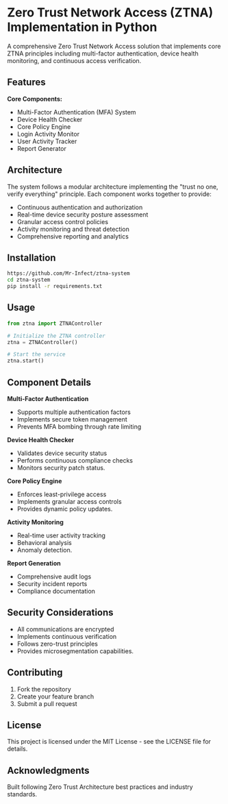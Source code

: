 # Zero Trust Network Access (ZTNA) Implementation in Python

A comprehensive Zero Trust Network Access solution that implements core ZTNA principles including multi-factor authentication, device health monitoring, and continuous access verification.

## Features

**Core Components:**
- Multi-Factor Authentication (MFA) System
- Device Health Checker
- Core Policy Engine
- Login Activity Monitor
- User Activity Tracker
- Report Generator

## Architecture

The system follows a modular architecture implementing the "trust no one, verify everything" principle. Each component works together to provide:

- Continuous authentication and authorization
- Real-time device security posture assessment
- Granular access control policies
- Activity monitoring and threat detection
- Comprehensive reporting and analytics

## Installation

```bash
https://github.com/Mr-Infect/ztna-system
cd ztna-system
pip install -r requirements.txt
```

## Usage

```python
from ztna import ZTNAController

# Initialize the ZTNA controller
ztna = ZTNAController()

# Start the service
ztna.start()
```

## Component Details

**Multi-Factor Authentication**
- Supports multiple authentication factors
- Implements secure token management
- Prevents MFA bombing through rate limiting

**Device Health Checker**
- Validates device security status
- Performs continuous compliance checks
- Monitors security patch status.

**Core Policy Engine**
- Enforces least-privilege access
- Implements granular access controls
- Provides dynamic policy updates.

**Activity Monitoring**
- Real-time user activity tracking
- Behavioral analysis
- Anomaly detection.

**Report Generation**
- Comprehensive audit logs
- Security incident reports
- Compliance documentation

## Security Considerations

- All communications are encrypted
- Implements continuous verification
- Follows zero-trust principles
- Provides microsegmentation capabilities.

## Contributing

1. Fork the repository
2. Create your feature branch
3. Submit a pull request

## License

This project is licensed under the MIT License - see the LICENSE file for details.

## Acknowledgments

Built following Zero Trust Architecture best practices and industry standards.
